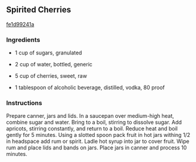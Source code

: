 ## Spirited Cherries

[fe1d99241a](http://www.food.com/recipe/spirited-cherries-244377)

### Ingredients

 - 1 cup of sugars, granulated

 - 2 cup of water, bottled, generic

 - 5 cup of cherries, sweet, raw

 - 1 tablespoon of alcoholic beverage, distilled, vodka, 80 proof

### Instructions

Prepare canner, jars and lids. In a saucepan over medium-high heat, combine sugar and water. Bring to a boil, stirring to dissolve sugar. Add apricots, stirring constantly, and return to a boil. Reduce heat and boil gently for 5 minutes. Using a slotted spoon pack fruit in hot jars withing 1/2 in headspace add rum or spirit. Ladle hot syrup into jar to cover fruit. Wipe rum and place lids and bands on jars. Place jars in canner and process 10 minutes.